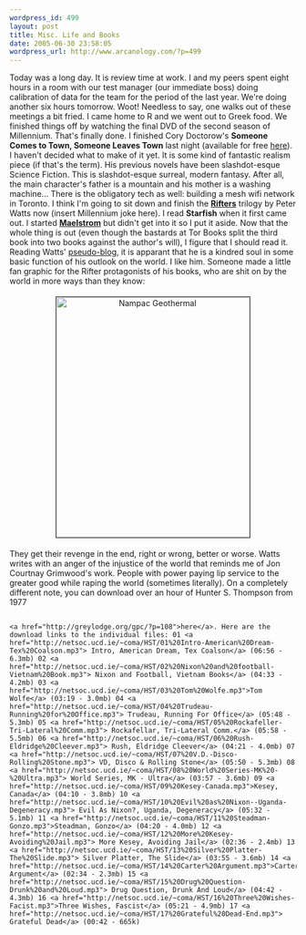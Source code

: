```yaml
--- 
wordpress_id: 499
layout: post
title: Misc. Life and Books
date: 2005-06-30 23:58:05
wordpress_url: http://www.arcanology.com/?p=499
---
```

Today was a long day. It is review time at work. I and my peers spent eight hours in a room with our test manager (our immediate boss) doing calibration of data for the team for the period of the last year. We're doing another six hours tomorrow. Woot! Needless to say, one walks out of these meetings a bit fried. I came home to R and we went out to Greek food. We finished things off by watching the final DVD of the second season of Millennium. That's finally done. I finished Cory Doctorow's <strong>Someone Comes to Town, Someone Leaves Town</strong> last night (available for free <a href="http://www.craphound.com/someone/">here</a>). I haven't decided what to make of it yet. It is some kind of fantastic realism piece (if that's the term). His previous novels have been slashdot-esque Science Fiction. This is slashdot-esque surreal, modern fantasy. After all, the main character's father is a mountain and his mother is a washing machine... There is the obligatory tech as well: building a mesh wifi network in Toronto. I think I'm going to sit down and finish the <strong> <a href="http://www.rifters.com/">Rifters</a></strong> trilogy by Peter Watts now (insert Millennium joke here). I read <strong>Starfish</strong> when it first came out. I started <strong><a href="http://www.rifters.com/maelstrom/maelstrom_master.htm"> Maelstrom</a></strong> but didn't get into it so I put it aside. Now that the whole thing is out (even though the bastards at Tor Books split the third book into two books against the author's will), I figure that I should read it. Reading Watts' <a href="http://www.rifters.com/real/newscrawl.htm">pseudo-blog</a>, it is apparant that he is a kindred soul in some basic function of his outlook on the world. I like him. Someone made a little fan graphic for the Rifter protagonists of his books, who are shit on by the world in more ways than they know: <p align="center">
                                                                                                                                                                                                                                                                                                                                                                                                                                                                                                                                                                                                                                                                                                                        <img width="340" vspace="5" hspace="5" height="422" border="1" alt="Nampac Geothermal" src="http://www.rifters.com/real/graphics/Rifters-t.jpg" />
                                                                                                                                                                                                                                                                                                                                                                                                                                                                                                                                                                                                                                                                                                                      </p> They get their revenge in the end, right or wrong, better or worse. Watts writes with an anger of the injustice of the world that reminds me of Jon Courtnay Grimwood's work. People with power paying lip service to the greater good while raping the world (sometimes literally). On a completely different note, you can download over an hour of Hunter S. Thompson from 1977 
                                                                                                                                                                                                                                                                                                                                                                                                                                                                                                                                                                                                                                                                                                                      
                                                                                                                                                                                                                                                                                                                                                                                                                                                                                                                                                                                                                                                                                                                      <a href="http://greylodge.org/gpc/?p=108">here</a>. Here are the download links to the individual files: 01 <a href="http://netsoc.ucd.ie/~coma/HST/01%20Intro-American%20Dream-Tex%20Coalson.mp3"> Intro, American Dream, Tex Coalson</a> (06:56 - 6.3mb) 02 <a href="http://netsoc.ucd.ie/~coma/HST/02%20Nixon%20and%20football-Vietnam%20Book.mp3"> Nixon and Football, Vietnam Books</a> (04:33 - 4.2mb) 03 <a href="http://netsoc.ucd.ie/~coma/HST/03%20Tom%20Wolfe.mp3">Tom Wolfe</a> (03:19 - 3.0mb) 04 <a href="http://netsoc.ucd.ie/~coma/HST/04%20Trudeau-Running%20for%20Office.mp3"> Trudeau, Running For Office</a> (05:48 - 5.3mb) 05 <a href="http://netsoc.ucd.ie/~coma/HST/05%20Rockafeller-Tri-Lateral%20Comm.mp3"> Rockafellar, Tri-Lateral Comm.</a> (05:58 - 5.5mb) 06 <a href="http://netsoc.ucd.ie/~coma/HST/06%20Rush-Eldridge%20Cleever.mp3"> Rush, Eldridge Cleever</a> (04:21 - 4.0mb) 07 <a href="http://netsoc.ucd.ie/~coma/HST/07%20V.D.-Disco-Rolling%20Stone.mp3"> VD, Disco & Rolling Stone</a> (05:50 - 5.3mb) 08 <a href="http://netsoc.ucd.ie/~coma/HST/08%20World%20Series-MK%20-%20Ultra.mp3"> World Series, MK - Ultra</a> (03:57 - 3.6mb) 09 <a href="http://netsoc.ucd.ie/~coma/HST/09%20Kesey-Canada.mp3">Kesey, Canada</a> (04:10 - 3.8mb) 10 <a href="http://netsoc.ucd.ie/~coma/HST/10%20Evil%20as%20Nixon--Uganda-Degeneracy.mp3"> Evil As Nixon?, Uganda, Degeneracy</a> (05:32 - 5.1mb) 11 <a href="http://netsoc.ucd.ie/~coma/HST/11%20Steadman-Gonzo.mp3">Steadman, Gonzo</a> (04:20 - 4.0mb) 12 <a href="http://netsoc.ucd.ie/~coma/HST/12%20More%20Kesey-Avoiding%20Jail.mp3"> More Kesey, Avoiding Jail</a> (02:36 - 2.4mb) 13 <a href="http://netsoc.ucd.ie/~coma/HST/13%20Silver%20Platter-The%20Slide.mp3"> Silver Platter, The Slide</a> (03:55 - 3.6mb) 14 <a href="http://netsoc.ucd.ie/~coma/HST/14%20Carter%20Argument.mp3">Carter Argument</a> (02:34 - 2.3mb) 15 <a href="http://netsoc.ucd.ie/~coma/HST/15%20Drug%20Question-Drunk%20and%20Loud.mp3"> Drug Question, Drunk And Loud</a> (04:42 - 4.3mb) 16 <a href="http://netsoc.ucd.ie/~coma/HST/16%20Three%20Wishes-Facist.mp3">Three Wishes, Fascist</a> (05:21 - 4.9mb) 17 <a href="http://netsoc.ucd.ie/~coma/HST/17%20Grateful%20Dead-End.mp3"> Grateful Dead</a> (00:42 - 665k)